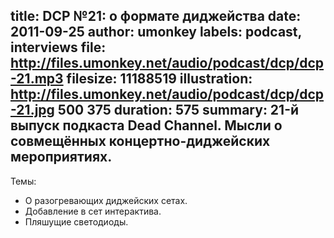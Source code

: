 title: DCP №21: о формате диджейства
date: 2011-09-25
author: umonkey
labels: podcast, interviews
file: http://files.umonkey.net/audio/podcast/dcp/dcp-21.mp3
filesize: 11188519
illustration: http://files.umonkey.net/audio/podcast/dcp/dcp-21.jpg 500 375
duration: 575
summary: 21-й выпуск подкаста Dead Channel.  Мысли о совмещённых концертно-диджейских мероприятиях.
---
Темы:

- О разогревающих диджейских сетах.
- Добавление в сет интерактива.
- Пляшущие светодиоды.
